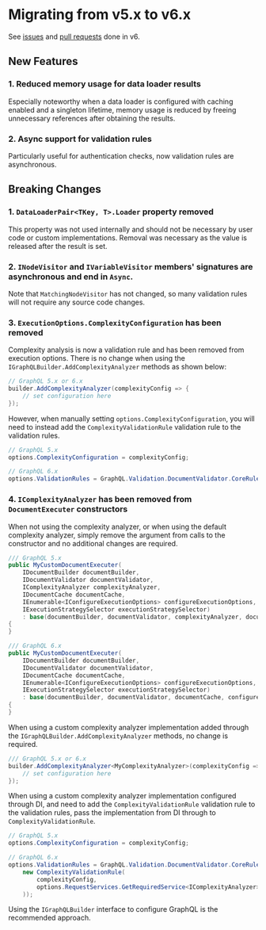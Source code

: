 # Migrating from v5.x to v6.x

See [issues](https://github.com/graphql-dotnet/graphql-dotnet/issues?q=milestone%3A6.0+is%3Aissue+is%3Aclosed) and [pull requests](https://github.com/graphql-dotnet/graphql-dotnet/pulls?q=is%3Apr+milestone%3A6.0+is%3Aclosed) done in v6.

## New Features

### 1. Reduced memory usage for data loader results

Especially noteworthy when a data loader is configured with caching enabled and a singleton lifetime,
memory usage is reduced by freeing unnecessary references after obtaining the results.

### 2. Async support for validation rules

Particularly useful for authentication checks, now validation rules are asynchronous.

## Breaking Changes

### 1. `DataLoaderPair<TKey, T>.Loader` property removed

This property was not used internally and should not be necessary by user code or custom implementations.
Removal was necessary as the value is released after the result is set.

### 2. `INodeVisitor` and `IVariableVisitor` members' signatures are asynchronous and end in `Async`.

Note that `MatchingNodeVisitor` has not changed, so many validation rules will not require
any source code changes.

### 3. `ExecutionOptions.ComplexityConfiguration` has been removed

Complexity analysis is now a validation rule and has been removed from execution options.
There is no change when using the `IGraphQLBuilder.AddComplexityAnalyzer` methods as shown below:

```cs
// GraphQL 5.x or 6.x
builder.AddComplexityAnalyzer(complexityConfig => {
    // set configuration here
});
```

However, when manually setting `options.ComplexityConfiguration`, you will need to instead add the
`ComplexityValidationRule` validation rule to the validation rules.

```cs
// GraphQL 5.x
options.ComplexityConfiguration = complexityConfig;

// GraphQL 6.x
options.ValidationRules = GraphQL.Validation.DocumentValidator.CoreRules.Append(new ComplexityValidationRule(complexityConfig));
```

### 4. `IComplexityAnalyzer` has been removed from `DocumentExecuter` constructors

When not using the complexity analyzer, or when using the default complexity analyzer, simply
remove the argument from calls to the constructor and no additional changes are required.

```cs
/// GraphQL 5.x
public MyCustomDocumentExecuter(
    IDocumentBuilder documentBuilder,
    IDocumentValidator documentValidator,
    IComplexityAnalyzer complexityAnalyzer,
    IDocumentCache documentCache,
    IEnumerable<IConfigureExecutionOptions> configureExecutionOptions,
    IExecutionStrategySelector executionStrategySelector)
    : base(documentBuilder, documentValidator, complexityAnalyzer, documentCache, configureExecutionOptions, executionStrategySelector)
{
}

/// GraphQL 6.x
public MyCustomDocumentExecuter(
    IDocumentBuilder documentBuilder,
    IDocumentValidator documentValidator,
    IDocumentCache documentCache,
    IEnumerable<IConfigureExecutionOptions> configureExecutionOptions,
    IExecutionStrategySelector executionStrategySelector)
    : base(documentBuilder, documentValidator, documentCache, configureExecutionOptions, executionStrategySelector)
{
}
```

When using a custom complexity analyzer implementation added through the `IGraphQLBuilder.AddComplexityAnalyzer`
methods, no change is required.

```cs
/// GraphQL 5.x or 6.x
builder.AddComplexityAnalyzer<MyComplexityAnalyzer>(complexityConfig => {
    // set configuration here
});
```

When using a custom complexity analyzer implementation configured through DI, and need to
add the `ComplexityValidationRule` validation rule to the validation rules, pass the implementation
from DI through to `ComplexityValidationRule`.

```cs
// GraphQL 5.x
options.ComplexityConfiguration = complexityConfig;

// GraphQL 6.x
options.ValidationRules = GraphQL.Validation.DocumentValidator.CoreRules.Append(
    new ComplexityValidationRule(
        complexityConfig,
        options.RequestServices.GetRequiredService<IComplexityAnalyzer>()
    ));
```

Using the `IGraphQLBuilder` interface to configure GraphQL is the recommended approach.
